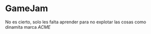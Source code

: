 # GameJam

No es cierto, solo les falta aprender para no explotar las cosas como dinamita marca _ACME_



